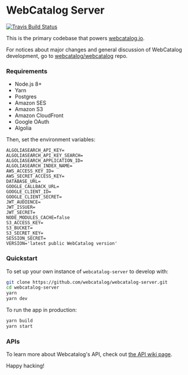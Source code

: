 <!--
Inspired by https://github.com/reddit/reddit/blob/f943ac95dea022c65e1b131b1936b2453da8cd3e/README.md
-->

# WebCatalog Server
[![Travis Build Status](https://travis-ci.org/webcatalog/webcatalog-server.svg?branch=master)](https://travis-ci.org/webcatalog/webcatalog-server)

This is the primary codebase that powers [webcatalog.io](https://webcatalog.io).

For notices about major changes and general discussion of WebCatalog development, go to [webcatalog/webcatalog](https://github.com/webcatalog/webcatalog) repo.

### Requirements
- Node.js 8+
- Yarn
- Postgres
- Amazon SES
- Amazon S3
- Amazon CloudFront
- Google OAuth
- Algolia

Then, set the environment variables:
```
ALGOLIASEARCH_API_KEY=
ALGOLIASEARCH_API_KEY_SEARCH=
ALGOLIASEARCH_APPLICATION_ID=
ALGOLIASEARCH_INDEX_NAME=
AWS_ACCESS_KEY_ID=
AWS_SECRET_ACCESS_KEY=
DATABASE_URL=
GOOGLE_CALLBACK_URL=
GOOGLE_CLIENT_ID=
GOOGLE_CLIENT_SECRET=
JWT_AUDIENCE=
JWT_ISSUER=
JWT_SECRET=
NODE_MODULES_CACHE=false
S3_ACCESS_KEY=
S3_BUCKET=
S3_SECRET_KEY=
SESSION_SECRET=
VERSION='latest public WebCatalog version'
```

### Quickstart
To set up your own instance of `webcatalog-server` to develop with:
```bash
git clone https://github.com/webcatalog/webcatalog-server.git
cd webcatalog-server
yarn
yarn dev
```

To run the app in production:
```bash
yarn build
yarn start
```

### APIs
To learn more about Webcatalog's API, check out [the API wiki page](https://github.com/webcatalog/webcatalog-server/wiki).

Happy hacking!
